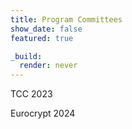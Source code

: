 ```yaml
---
title: Program Committees
show_date: false
featured: true

_build:
  render: never
---
```

TCC 2023

Eurocrypt 2024